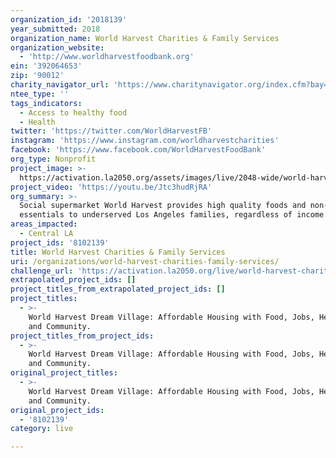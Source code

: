 ```yaml
---
organization_id: '2018139'
year_submitted: 2018
organization_name: World Harvest Charities & Family Services
organization_website:
  - 'http://www.worldharvestfoodbank.org'
ein: '392064653'
zip: '90012'
charity_navigator_url: 'https://www.charitynavigator.org/index.cfm?bay=search.profile&ein=392064653'
ntee_type: ''
tags_indicators:
  - Access to healthy food
  - Health
twitter: 'https://twitter.com/WorldHarvestFB'
instagram: 'https://www.instagram.com/worldharvestcharities'
facebook: 'https://www.facebook.com/WorldHarvestFoodBank'
org_type: Nonprofit
project_image: >-
  https://activation.la2050.org/assets/images/live/2048-wide/world-harvest-charities-family-services.jpg
project_video: 'https://youtu.be/Jtc3hudRjRA'
org_summary: >-
  Social supermarket World Harvest provides high quality foods and non-food
  essentials to underserved Los Angeles families, regardless of income.
areas_impacted:
  - Central LA
project_ids: '8102139'
title: World Harvest Charities & Family Services
uri: /organizations/world-harvest-charities-family-services/
challenge_url: 'https://activation.la2050.org/live/world-harvest-charities-family-services/'
extrapolated_project_ids: []
project_titles_from_extrapolated_project_ids: []
project_titles:
  - >-
    World Harvest Dream Village: Affordable Housing with Food, Jobs, Healthcare,
    and Community.
project_titles_from_project_ids:
  - >-
    World Harvest Dream Village: Affordable Housing with Food, Jobs, Healthcare,
    and Community.
original_project_titles:
  - >-
    World Harvest Dream Village: Affordable Housing with Food, Jobs, Healthcare,
    and Community.
original_project_ids:
  - '8102139'
category: live

---
```

